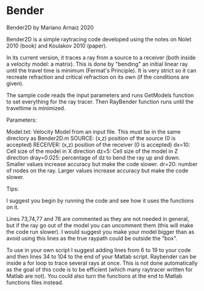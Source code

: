 # Bender
Bender2D
by Mariano Arnaiz 2020

Bender2D is a simple raytracing code developed using the notes on Nolet 2010 (book) and Koulakov 2010 (paper).

In its current version, it traces a ray from a source to a receiver (both inside a velocity  model: a matrix). This is done by "bending" an initial linear ray until the travel time is minimum (Fermat's Principle). It is very strict so it can recreate refraction and critical refraction on its own (if the conditions are given).

The sample code reads the input parameters and runs GetModels function to set everything for the ray tracer. Then RayBender function runs until the traveltime is minimized. 

Parameters:

Model.txt: Velocity Model from an input file. This must be in the same directory as Bender2D.m
SOURCE: (x,z) position of the source (0 is accepted)
RECEIVER:  (x,z) position of the receiver (0 is accepted)
dx=10: Cell size of the model in X direction 
dz=5: Cell size of the model in Z direction
dray=0.025: percentage of dz to bend the ray up and down. Smaller values increase accuracy but make the code slower. 
dr=20: number of nodes on the ray. Larger values increase accuracy but make the code slower. 

Tips:

I suggest you begin by running the code and see how it uses the functions on it.

Lines 73,74,77 and 78 are commented as they are not needed in general, but if the ray go out of the model you can uncomment them (this will make the code run slower). I would suggest you make your model bigger than as avoid using this lines as the true raypath could be outside the "box".

To use in your own script I suggest adding lines from 6 to 19 to your code and then lines 34 to 104 to the end of your Matlab script. Raybender can be inside a for loop to trace several rays at once. This is not done automatically as the goal of this code is to be efficient (which many raytracer written for Matlab are not). You could also turn the functions at the end to Matlab functions files instead. 


